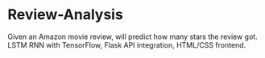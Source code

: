 # Review-Analysis
Given an Amazon movie review, will predict how many stars the review got. LSTM RNN with TensorFlow, Flask API integration, HTML/CSS frontend.
